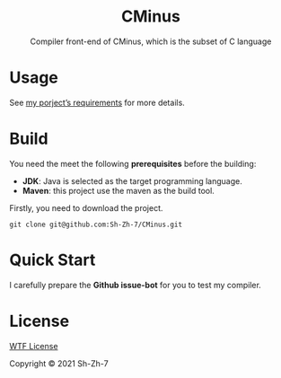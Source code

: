 <h1 align="center">CMinus</h1>

<p align="center">Compiler front-end of CMinus, which is the subset of C language</p>

# Usage

See [my porject’s requirements](doc/) for more details.



# Build

You need the meet the following **prerequisites** before the building:

- **JDK**: Java is selected as the target programming language.
- **Maven**: this project use the maven as the build tool.

Firstly, you need to download the project.

```
git clone git@github.com:Sh-Zh-7/CMinus.git
```



# Quick Start

I carefully prepare the **Github issue-bot** for you to test my compiler.



# License

[WTF License](LICENSE)

Copyright © 2021 Sh-Zh-7